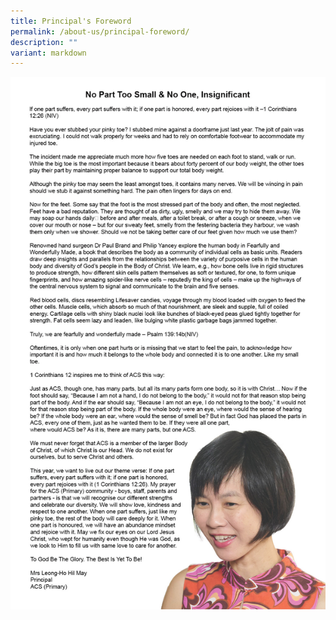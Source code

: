 ```yaml
---
title: Principal's Foreword
permalink: /about-us/principal-foreword/
description: ""
variant: markdown
---
```

![](/images/About%20%20%20Principle's%20Foreword/P_s_Foreword_v2_high_res_1.jpg)